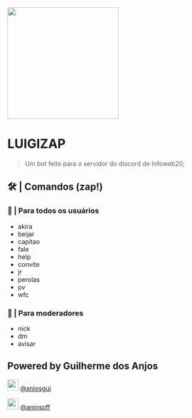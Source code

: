 <img src="https://user-images.githubusercontent.com/40221817/143260125-e2c384c1-8e7f-4141-9152-e87140085f70.png" width="250" height="250"> 

# LUIGIZAP  
> Um bot feito para o servidor do discord de Infoweb20;

## 🛠 | Comandos (zap!)
### 👥 | Para todos os usuários
>
- akira
- beijar
- capitao
- fale
- help
- convite
- jr
- perolas
- pv
- wfc
### 👮 | Para moderadores
- nick
- dm
- avisar

## Powered by **Guilherme dos Anjos** 
   <img src="https://imgur.com/Tbjhphg.png" width="25" height="25"> [@xnjosgui](https://github.com/anjosoff)
  
<img src="https://imgur.com/IOjjRQj.png" width="25" height="25"> [@anjosoff](https://github.com/anjosoff)